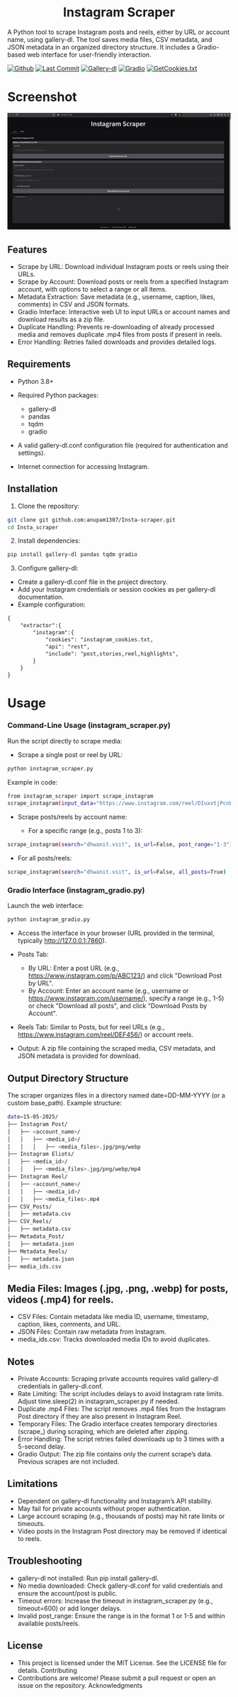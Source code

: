 <!-- # Instagram Scraper -->

<div style="text-align: center;">
    <h1><strong>Instagram Scraper</strong></h1>
</div>
A Python tool to scrape Instagram posts and reels, either by URL or account name, using gallery-dl. The tool saves media files, CSV metadata, and JSON metadata in an organized directory structure. It includes a Gradio-based web interface for user-friendly interaction.


[![Github](https://img.shields.io/badge/GitHub-Repository-181717?style=flat&logo=github)](https://github.com/anupam1307/Insta-scraper)
[![Last Commit](https://img.shields.io/github/last-commit/anupam1307/Insta-scraper?color=green)](https://github.com/anupam1307/Insta-scraper/commits)
[![Gallery-dl](https://img.shields.io/badge/Gallery--dl-Docs-blue)](https://github.com/mikf/gallery-dl)
[![Gradio](https://img.shields.io/badge/Gradio-Docs-FF6C37?style=flat&logo=gradio)](https://gradio.app/)
[![GetCookies.txt](https://img.shields.io/badge/GetCookies.txt-Chrome%20Extension-4285F4?style=flat&logo=google-chrome)](https://chromewebstore.google.com/detail/get-cookiestxt-locally/cclelndahbckbenkjhflpdbgdldlbecc)

# Screenshot

![Gradio](Images/Instagram.png)

## Features
* Scrape by URL: Download individual Instagram posts or reels using their URLs.
* Scrape by Account: Download posts or reels from a specified Instagram account, with options to select a range or all items.
* Metadata Extraction: Save metadata (e.g., username, caption, likes, comments) in CSV and JSON formats.
* Gradio Interface: Interactive web UI to input URLs or account names and download results as a zip file.
* Duplicate Handling: Prevents re-downloading of already processed media and removes duplicate .mp4 files from posts if present in reels.
* Error Handling: Retries failed downloads and provides detailed logs.

## Requirements

* Python 3.8+
* Required Python packages:
    * gallery-dl
    * pandas
    * tqdm
    * gradio

* A valid gallery-dl.conf configuration file (required for authentication and settings).
* Internet connection for accessing Instagram.

## Installation

1. Clone the repository:
```bash 
git clone git github.com:anupam1307/Insta-scraper.git
cd Insta_scraper
```


2. Install dependencies:
```bash
pip install gallery-dl pandas tqdm gradio
```


3. Configure gallery-dl:
* Create a gallery-dl.conf file in the project directory.
* Add your Instagram credentials or session cookies as per gallery-dl documentation.
* Example configuration:
``` 
{
    "extractor":{
        "instagram":{
            "cookies": "instagram_cookies.txt,
            "api": "rest",
            "include": "post,stories,reel,highlights",
        }
    }
}
```

# Usage
### Command-Line Usage (instagram_scraper.py)
Run the script directly to scrape media:

* Scrape a single post or reel by URL:
```bash
python instagram_scraper.py
```

Example in code:

```bash
from instagram_scraper import scrape_instagram
scrape_instagram(input_data="https://www.instagram.com/reel/DIuxxtjPcnE/", is_url=True)
```

* Scrape posts/reels by account name:

    * For a specific range (e.g., posts 1 to 3):
```bash
scrape_instagram(search="dhwanit.vsit", is_url=False, post_range="1-3")
```


* For all posts/reels:
```bash
scrape_instagram(search="dhwanit.vsit", is_url=False, all_posts=True)
```

### Gradio Interface (instagram_gradio.py)
Launch the web interface:
```bash
python instagram_gradio.py
```


* Access the interface in your browser (URL provided in the terminal, typically http://127.0.0.1:7860).
* Posts Tab:
    * By URL: Enter a post URL (e.g., https://www.instagram.com/p/ABC123/) and click "Download Post by URL".
    * By Account: Enter an account name (e.g., username or https://www.instagram.com/username/), specify a range (e.g., 1-5) or check "Download all posts", and click "Download Posts by Account".

* Reels Tab: Similar to Posts, but for reel URLs (e.g., https://www.instagram.com/reel/DEF456/) or account reels.
* Output: A zip file containing the scraped media, CSV metadata, and JSON metadata is provided for download.

## Output Directory Structure
The scraper organizes files in a directory named date=DD-MM-YYYY (or a custom base_path). Example structure:

``` bash
date=15-05-2025/
├── Instagram Post/
│   ├── <account_name>/
│   │   ├── <media_id>/
│   │   │   ├── <media_files>.jpg/png/webp
├── Instagram Eliots/
│   ├── <media_id>/
│   │   ├── <media_files>.jpg/png/webp/mp4
├── Instagram Reel/
│   ├── <account_name>/
│   │   ├── <media_id>/
│   │   ├── <media_files>.mp4
├── CSV_Posts/
│   ├── metadata.csv
├── CSV_Reels/
│   ├── metadata.csv
├── Metadata_Post/
│   ├── metadata.json
├── Metadata_Reels/
│   ├── metadata.json
├── media_ids.csv
```


## Media Files: Images (.jpg, .png, .webp) for posts, videos (.mp4) for reels.
* CSV Files: Contain metadata like media ID, username, timestamp, caption, likes, comments, and URL.
* JSON Files: Contain raw metadata from Instagram.
* media_ids.csv: Tracks downloaded media IDs to avoid duplicates.

## Notes

* Private Accounts: Scraping private accounts requires valid gallery-dl credentials in gallery-dl.conf.
* Rate Limiting: The script includes delays to avoid Instagram rate limits. Adjust time.sleep(2) in instagram_scraper.py if needed.
* Duplicate .mp4 Files: The script removes .mp4 files from the Instagram Post directory if they are also present in Instagram Reel.
* Temporary Files: The Gradio interface creates temporary directories (scrape_<uuid>) during scraping, which are deleted after zipping.
* Error Handling: The script retries failed downloads up to 3 times with a 5-second delay.
* Gradio Output: The zip file contains only the current scrape’s data. Previous scrapes are not included.

## Limitations

* Dependent on gallery-dl functionality and Instagram’s API stability.
* May fail for private accounts without proper authentication.
* Large account scraping (e.g., thousands of posts) may hit rate limits or timeouts.
* Video posts in the Instagram Post directory may be removed if identical to reels.

## Troubleshooting

* gallery-dl not installed: Run pip install gallery-dl.
* No media downloaded: Check gallery-dl.conf for valid credentials and ensure the account/post is public.
* Timeout errors: Increase the timeout in instagram_scraper.py (e.g., timeout=600) or add longer delays.
* Invalid post_range: Ensure the range is in the format 1 or 1-5 and within available posts/reels.

## License
* This project is licensed under the MIT License. See the LICENSE file for details.
Contributing
* Contributions are welcome! Please submit a pull request or open an issue on the repository.
Acknowledgments


